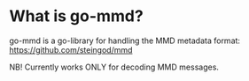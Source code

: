 # What is go-mmd?

go-mmd is a go-library for handling the MMD metadata format: https://github.com/steingod/mmd

NB! Currently works ONLY for decoding MMD messages.